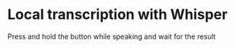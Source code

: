# Local transcription with Whisper

Press and hold the button while speaking and wait for the result
